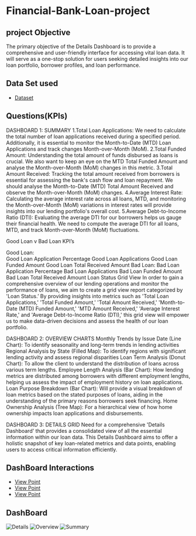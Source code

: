 # Financial-Bank-Loan-project
## project Objective
The primary objective of the Details Dashboard is to provide a comprehensive and user-friendly interface for accessing vital loan data. It will serve as a one-stop solution for users seeking detailed insights into our loan portfolio, borrower profiles, and loan performance.

## Data Set used
- <a href= "https://github.com/lakshminarayank519/Financial-Bank-Loan-project/blob/main/financial_loan%20(2).csv">Dataset</a>
## Questions(KPIs)
DASHBOARD 1: SUMMARY
1.Total Loan Applications: We need to calculate the total number of loan applications received during a specified period. Additionally, it is essential to monitor the Month-to-Date (MTD) Loan Applications and track changes Month-over-Month (MoM).
2.Total Funded Amount: Understanding the total amount of funds disbursed as loans is crucial. We also want to keep an eye on the MTD Total Funded Amount and analyse the Month-over-Month (MoM) changes in this metric.
3.Total Amount Received: Tracking the total amount received from borrowers is essential for assessing the bank's cash flow and loan repayment. We should analyse the Month-to-Date (MTD) Total Amount Received and observe the Month-over-Month (MoM) changes.
4.Average Interest Rate: Calculating the average interest rate across all loans, MTD, and monitoring the Month-over-Month (MoM) variations in interest rates will provide insights into our lending portfolio's overall cost.
5.Average Debt-to-Income Ratio (DTI): Evaluating the average DTI for our borrowers helps us gauge their financial health. We need to compute the average DTI for all loans, MTD, and track Month-over-Month (MoM) fluctuations.

Good Loan v Bad Loan KPI’s

Good Loan:                                       
 Good Loan Application Percentage
Good Loan Applications
Good Loan Funded Amount
Good Loan Total Received Amount
Bad Loan:
Bad Loan Application Percentage
Bad Loan Applications
Bad Loan Funded Amount
Bad Loan Total Received Amount
Loan Status Grid View
In order to gain a comprehensive overview of our lending operations and monitor the performance of loans, we aim to create a grid view report categorized by 'Loan Status.’ By providing insights into metrics such as 'Total Loan Applications,' 'Total Funded Amount,' 'Total Amount Received,' 'Month-to-Date (MTD) Funded Amount,' 'MTD Amount Received,' 'Average Interest Rate,' and 'Average Debt-to-Income Ratio (DTI),' this grid view will empower us to make data-driven decisions and assess the health of our loan portfolio.

DASHBOARD 2: OVERVIEW
CHARTS
Monthly Trends by Issue Date (Line Chart):  To identify seasonality and long-term trends in lending activities
Regional Analysis by State (Filled Map): To identify regions with significant lending activity and assess regional disparities
Loan Term Analysis (Donut Chart): To allow the client to understand the distribution of loans across various term lengths.
Employee Length Analysis (Bar Chart): How lending metrics are distributed among borrowers with different employment lengths, helping us assess the impact of employment history on loan applications.
Loan Purpose Breakdown (Bar Chart): Will provide a visual breakdown of loan metrics based on the stated purposes of loans, aiding in the understanding of the primary reasons borrowers seek financing.
Home Ownership Analysis (Tree Map): For a hierarchical view of how home ownership impacts loan applications and disbursements.

DASHBOARD 3: DETAILS
GRID
Need for a comprehensive 'Details Dashboard' that provides a consolidated view of all the essential information within our loan data. This Details Dashboard aims to offer a holistic snapshot of key loan-related metrics and data points, enabling users to access critical information efficiently.

## DashBoard Interactions
- <a href="https://github.com/lakshminarayank519/Financial-Bank-Loan-project/blob/main/Summary.png">View Point</a>
- <a href="https://github.com/lakshminarayank519/Financial-Bank-Loan-project/blob/main/Overview.png">View Point</a>
- <a href="https://github.com/lakshminarayank519/Financial-Bank-Loan-project/blob/main/Details.png">View Point</a>
## DashBoard
![Details](https://github.com/user-attachments/assets/36f522e3-c363-498d-b839-879c8c1012c8)
![Overview](https://github.com/user-attachments/assets/ab2dca86-dbe6-4fa9-8973-7502b7e6f5c2)
![Summary](https://github.com/user-attachments/assets/7ac8490e-5ffd-4330-8c26-fa45474cf206)








                                               
